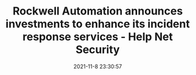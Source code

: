 ---
"title": "Rockwell Automation announces investments to enhance its incident response services - Help Net Security"
"date": "2021-11-8 23:30:57"
"feed_name": "GOOGLENEWSINDUSTRIAL"
"feed_website": "https://news.google.com/search?q=industrial%2Bincident&hl=en-US&gl=US&ceid=US:en"
"feed_rss": "https://news.google.com/rss/search?q=industrial%2Bincident&hl=en-US&gl=US&ceid=US:en"
"link": "https://www.helpnetsecurity.com/2021/11/09/rockwell-automation-investments/"
"source": "{'href': 'https://www.helpnetsecurity.com', 'title': 'Help Net Security'}"
"file": "_posts/2021-1-1-7a2d4cc3b55113d6e8306b6e7edec89590748d7c.md"
"accident": "0"
"drilling": "0"
"dead": "0"
"injured": "0"
"arrested": "0"
"place": "unknown place"
"where": "unknown site"
"causes": "unknown"
"place_uri": "unknown place"
---